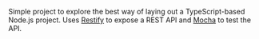 Simple project to explore the best way of laying out a TypeScript-based Node.js project.  Uses [Restify](http://mcavage.github.com/node-restify) to expose a REST API and [Mocha](http://visionmedia.github.io/mocha) to test the API.
